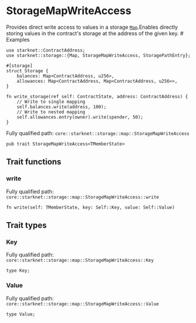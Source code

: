 # StorageMapWriteAccess

Provides direct write access to values in a storage [`Map`](./core-starknet-storage-map-Map.md).Enables directly storing values in the contract's storage at the address of the given key.  # Examples
```cairo
use starknet::ContractAddress;
use starknet::storage::{Map, StorageMapWriteAccess, StoragePathEntry};

#[storage]
struct Storage {
    balances: Map<ContractAddress, u256>,
    allowances: Map<ContractAddress, Map<ContractAddress, u256>>,
}

fn write_storage(ref self: ContractState, address: ContractAddress) {
    // Write to single mapping
    self.balances.write(address, 100);
    // Write to nested mapping
    self.allowances.entry(owner).write(spender, 50);
}
```

Fully qualified path: `core::starknet::storage::map::StorageMapWriteAccess`

<pre><code class="language-rust">pub trait StorageMapWriteAccess&lt;TMemberState&gt;</code></pre>

## Trait functions

### write

Fully qualified path: `core::starknet::storage::map::StorageMapWriteAccess::write`

<pre><code class="language-rust">fn write(self: TMemberState, key: Self::Key, value: Self::Value)</code></pre>


## Trait types

### Key

Fully qualified path: `core::starknet::storage::map::StorageMapWriteAccess::Key`

<pre><code class="language-rust">type Key;</code></pre>


### Value

Fully qualified path: `core::starknet::storage::map::StorageMapWriteAccess::Value`

<pre><code class="language-rust">type Value;</code></pre>


